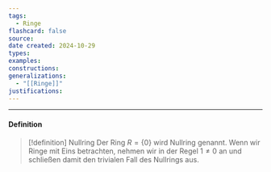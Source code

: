 ```yaml
---
tags:
  - Ringe
flashcard: false
source: 
date created: 2024-10-29
types: 
examples: 
constructions: 
generalizations:
  - "[[Ringe]]"
justifications:
---
```

***
#### Definition

> [!definition] Nullring
> Der Ring $R = \{ 0 \}$ wird Nullring genannt. Wenn wir Ringe mit Eins betrachten, nehmen wir in der Regel $1 \neq 0$ an und schließen damit den trivialen Fall des Nullrings aus.

